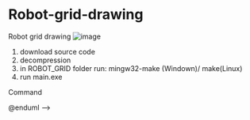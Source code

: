 # Robot-grid-drawing

Robot grid drawing
![image](https://user-images.githubusercontent.com/71679681/217058506-1b135a52-7239-45d6-971e-5b48bd5eeaed.png)

1. download source code
2. decompression
3. in ROBOT_GRID folder run: mingw32-make (Windown)/ make(Linux)
4. run main.exe



<!-- @startuml
class Grid {

  -int m_size
  -int m_currentX
  -int m_currentY
  -std::vector<std::vector<int>> m_square_grid
  +void setSize(int size)
  +void moveTo(int x1, int y1)
  +void drawLineTo(int x2, int y2)
  +void showGrid() const
  +int getCurrentX() const
  +int getCurrentY() const
}

abstract class Command {
  +virtual void execute() = 0;
}

class CommandParser {
  +Command* parse(Grid* grid, const std::string& input)
}

class DimensionCommand {
  -Grid* m_grid;
  -int m_size;
  +void execute() override
}

class MoveToCommand {
  -Grid* m_grid;
  -int m_x;
  -int m_y
  +void execute() override
}

class LineToCommand {
  -Grid* m_grid;
  -int m_x;
  -int m_y
  +void execute() override
}


Grid ..> Command
Command <|-- DimensionCommand
Command <|-- MoveToCommand
Command <|-- LineToCommand
CommandParser --> Command
@enduml -->